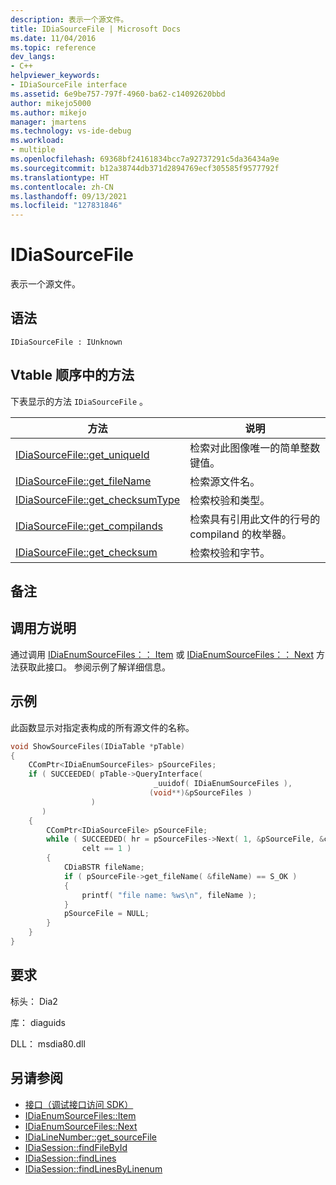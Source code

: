 ```yaml
---
description: 表示一个源文件。
title: IDiaSourceFile | Microsoft Docs
ms.date: 11/04/2016
ms.topic: reference
dev_langs:
- C++
helpviewer_keywords:
- IDiaSourceFile interface
ms.assetid: 6e9be757-797f-4960-ba62-c14092620bbd
author: mikejo5000
ms.author: mikejo
manager: jmartens
ms.technology: vs-ide-debug
ms.workload:
- multiple
ms.openlocfilehash: 69368bf24161834bcc7a92737291c5da36434a9e
ms.sourcegitcommit: b12a38744db371d2894769ecf305585f9577792f
ms.translationtype: HT
ms.contentlocale: zh-CN
ms.lasthandoff: 09/13/2021
ms.locfileid: "127831846"
---
```

# <a name="idiasourcefile"></a>IDiaSourceFile
表示一个源文件。

## <a name="syntax"></a>语法

```
IDiaSourceFile : IUnknown
```

## <a name="methods-in-vtable-order"></a>Vtable 顺序中的方法
下表显示的方法 `IDiaSourceFile` 。

|方法|说明|
|------------|-----------------|
|[IDiaSourceFile::get_uniqueId](../../debugger/debug-interface-access/idiasourcefile-get-uniqueid.md)|检索对此图像唯一的简单整数键值。|
|[IDiaSourceFile::get_fileName](../../debugger/debug-interface-access/idiasourcefile-get-filename.md)|检索源文件名。|
|[IDiaSourceFile::get_checksumType](../../debugger/debug-interface-access/idiasourcefile-get-checksumtype.md)|检索校验和类型。|
|[IDiaSourceFile::get_compilands](../../debugger/debug-interface-access/idiasourcefile-get-compilands.md)|检索具有引用此文件的行号的 compiland 的枚举器。|
|[IDiaSourceFile::get_checksum](../../debugger/debug-interface-access/idiasourcefile-get-checksum.md)|检索校验和字节。|

## <a name="remarks"></a>备注

## <a name="notes-for-callers"></a>调用方说明
通过调用 [IDiaEnumSourceFiles：： Item](../../debugger/debug-interface-access/idiaenumsourcefiles-item.md) 或 [IDiaEnumSourceFiles：： Next](../../debugger/debug-interface-access/idiaenumsourcefiles-next.md) 方法获取此接口。 参阅示例了解详细信息。

## <a name="example"></a>示例
此函数显示对指定表构成的所有源文件的名称。

```C++
void ShowSourceFiles(IDiaTable *pTable)
{
    CComPtr<IDiaEnumSourceFiles> pSourceFiles;
    if ( SUCCEEDED( pTable->QueryInterface(
                                _uuidof( IDiaEnumSourceFiles ),
                               (void**)&pSourceFiles )
                  )
       )
    {
        CComPtr<IDiaSourceFile> pSourceFile;
        while ( SUCCEEDED( hr = pSourceFiles->Next( 1, &pSourceFile, &celt ) ) &&
                celt == 1 )
        {
            CDiaBSTR fileName;
            if ( pSourceFile->get_fileName( &fileName) == S_OK )
            {
                printf( "file name: %ws\n", fileName );
            }
            pSourceFile = NULL;
        }
    }
}
```

## <a name="requirements"></a>要求
标头： Dia2

库： diaguids

DLL： msdia80.dll

## <a name="see-also"></a>另请参阅
- [接口（调试接口访问 SDK）](../../debugger/debug-interface-access/interfaces-debug-interface-access-sdk.md)
- [IDiaEnumSourceFiles::Item](../../debugger/debug-interface-access/idiaenumsourcefiles-item.md)
- [IDiaEnumSourceFiles::Next](../../debugger/debug-interface-access/idiaenumsourcefiles-next.md)
- [IDiaLineNumber::get_sourceFile](../../debugger/debug-interface-access/idialinenumber-get-sourcefile.md)
- [IDiaSession::findFileById](../../debugger/debug-interface-access/idiasession-findfilebyid.md)
- [IDiaSession::findLines](../../debugger/debug-interface-access/idiasession-findlines.md)
- [IDiaSession::findLinesByLinenum](../../debugger/debug-interface-access/idiasession-findlinesbylinenum.md)
